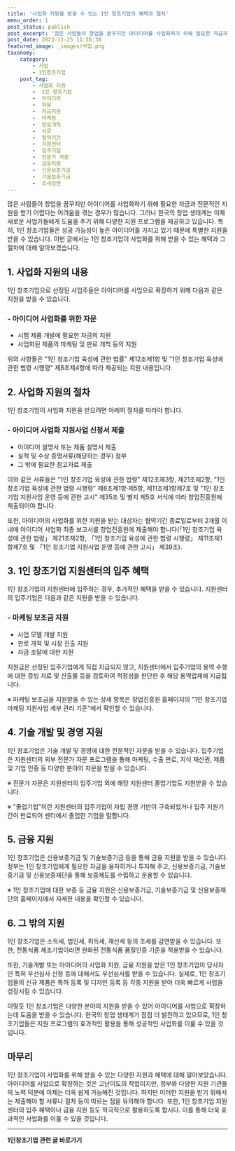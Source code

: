 ```yaml
---
title: '사업화 지원을 받을 수 있는 1인 창조기업의 혜택과 절차'
menu_order: 1
post_status: publish
post_excerpt: '많은 사람들이 창업을 꿈꾸지만 아이디어를 사업화하기 위해 필요한 자금과 전문적인 지원을 받기 어렵다는 어려움을 겪는 경우가 많습니다. 그러나 한국의 창업 생태계는 이제 새로운 사업가들에게 도움을 주기 위해 다양한 지원 프로그램을 제공하고 있습니다. 특히, 1인 창조기업들은 성공 가능성이 높은 아이디어를 가지고 있기 때문에 특별한 지원을 받을 수 있습니다. 이번 글에서는 1인 창조기업이 사업화를 위해 받을 수 있는 혜택과 그 절차에 대해 알아보겠습니다.'
post_date: 2023-11-25 11:36:30
featured_image: _images/사업.png
taxonomy:
    category:
        - 사업
        - 1인창조기업
    post_tag:
        - 사업화 지원
        -  1인 창조기업
        -  아이디어
        -  자문
        -  자금지원
        -  마케팅
        -  판로개척
        -  서류
        -  협약기간
        -  지원센터
        -  입주기업
        -  전문가 자문
        -  금융지원
        -  신용보증기금
        -  기술보증기금
        -  조세감면
---
```



많은 사람들이 창업을 꿈꾸지만 아이디어를 사업화하기 위해 필요한 자금과 전문적인 지원을 받기 어렵다는 어려움을 겪는 경우가 많습니다. 그러나 한국의 창업 생태계는 이제 새로운 사업가들에게 도움을 주기 위해 다양한 지원 프로그램을 제공하고 있습니다. 특히, 1인 창조기업들은 성공 가능성이 높은 아이디어를 가지고 있기 때문에 특별한 지원을 받을 수 있습니다. 이번 글에서는 1인 창조기업이 사업화를 위해 받을 수 있는 혜택과 그 절차에 대해 알아보겠습니다.

## 1. 사업화 지원의 내용

1인 창조기업으로 선정된 사업주들은 아이디어를 사업으로 확장하기 위해 다음과 같은 지원을 받을 수 있습니다.

### - 아이디어 사업화를 위한 자문
- 시험 제품 개발에 필요한 자금의 지원
- 사업화된 제품의 마케팅 및 판로 개척 등의 지원

위의 사항들은 "1인 창조기업 육성에 관한 법률" 제12조제1항 및 "1인 창조기업 육성에 관한 법령 시행령" 제8조제4항에 따라 제공되는 지원 내용입니다.

## 2. 사업화 지원의 절차

1인 창조기업이 사업화 지원을 받으려면 아래의 절차를 따라야 합니다.

### - 아이디어 사업화 지원사업 신청서 제출
- 아이디어 설명서 또는 제품 설명서 제출
- 실적 및 수상 증명서류(해당하는 경우) 첨부
- 그 밖에 필요한 참고자료 제출

이와 같은 서류들은 "1인 창조기업 육성에 관한 법령" 제12조제3항, 제21조제2항, "1인 창조기업 육성에 관한 법령 시행령" 제8조제1항·제5항, 제11조제1항제7호 및 "1인 창조기업 지원사업 운영 등에 관한 고시" 제35조 및 별지 제5호 서식에 따라 창업진흥원에 제출되어야 합니다.

또한, 아이디어의 사업화를 위한 지원을 받는 대상자는 협약기간 종료일로부터 2개월 이내에 아이디어 사업화 최종 보고서를 창업진흥원에 제출해야 합니다(「1인 창조기업 육성에 관한 법령」 제21조제2항, 「1인 창조기업 육성에 관한 법령 시행령」 제11조제1항제7호 및 「1인 창조기업 지원사업 운영 등에 관한 고시」 제39조).

## 3. 1인 창조기업 지원센터의 입주 혜택

1인 창조기업이 지원센터에 입주하는 경우, 추가적인 혜택을 받을 수 있습니다. 지원센터의 입주기업은 다음과 같은 지원을 받을 수 있습니다.

### - 마케팅 보조금 지원
- 사업 모델 개발 지원
- 판로 개척 및 시장 진출 지원
- 자금 조달에 대한 지원

지원금은 선정된 입주기업에게 직접 지급되지 않고, 지원센터에서 입주기업의 용역 수행에 대한 증빙 자료 및 산출물 등을 검토하여 적정성을 판단한 후 해당 용역업체에 지급됩니다.

※ 마케팅 보조금을 지원받을 수 있는 상세 항목은 창업진흥원 홈페이지의 "1인 창조기업 마케팅 지원사업 세부 관리 기준"에서 확인할 수 있습니다.

## 4. 기술 개발 및 경영 지원

1인 창조기업은 기술 개발 및 경영에 대한 전문적인 자문을 받을 수 있습니다. 입주기업은 지원센터의 외부 전문가 자문 프로그램을 통해 마케팅, 수출 판로, 지식 재산권, 제품 및 기업 인증 등 다양한 분야의 자문을 받을 수 있습니다.

※ 전문가 자문은 지원센터의 입주기업 외에 해당 지원센터 졸업기업도 지원받을 수 있습니다.

※ "졸업기업"이란 지원센터의 입주기업이 자립 경영 기반이 구축되었거나 입주 지원기간이 만료되어 센터에서 졸업한 기업을 말합니다.

## 5. 금융 지원

1인 창조기업은 신용보증기금 및 기술보증기금 등을 통해 금융 지원을 받을 수 있습니다. 정부는 1인 창조기업에게 필요한 자금을 융자하거나 투자해 주고, 신용보증기금, 기술보증기금 및 신용보증재단을 통해 보증제도를 수립하고 운용할 수 있습니다.

※ 1인 창조기업에 대한 보증 등 금융 지원은 신용보증기금, 기술보증기금 및 신용보증재단의 홈페이지에서 자세한 내용을 확인할 수 있습니다.

## 6. 그 밖의 지원

1인 창조기업은 소득세, 법인세, 취득세, 재산세 등의 조세를 감면받을 수 있습니다. 또한, 전통식품 제조기업이라면 완화된 전통식품 품질인증 기준을 적용받을 수 있습니다.

또한, 기술개발 또는 아이디어의 사업화 지원, 금융 지원을 받은 1인 창조기업이 당사자인 특허 우선심사 신청 등에 대해서도 우선심사를 받을 수 있습니다. 실제로, 1인 창조기업들의 신규 제품은 특허 등록 및 디자인 등록 등 각종 지원을 받아 더욱 빠르게 사업을 성장시킬 수 있습니다.

이렇듯 1인 창조기업은 다양한 분야의 지원을 받을 수 있어 아이디어를 사업으로 확장하는데 도움을 받을 수 있습니다. 한국의 창업 생태계가 점점 더 발전하고 있으므로, 1인 창조기업들은 지원 프로그램의 효과적인 활용을 통해 성공적인 사업화를 이룰 수 있을 것입니다.

## 마무리

1인 창조기업이 사업화를 위해 받을 수 있는 다양한 지원과 혜택에 대해 알아보았습니다. 아이디어를 사업으로 확장하는 것은 고난이도의 작업이지만, 정부와 다양한 지원 기관들의 노력 덕분에 이제는 더욱 쉽게 가능해진 것입니다. 하지만 이러한 지원을 받기 위해서는 제출해야 할 서류나 절차 등이 따르는 점을 유의해야 합니다. 또한, 1인 창조기업 지원센터의 입주 혜택이나 금융 지원 등도 적극적으로 활용하도록 합시다. 이를 통해 더욱 효과적인 사업화를 이룰 수 있을 것입니다. 
<!-- wp:separator -->
<hr class="wp-block-separator has-alpha-channel-opacity"/>
<!-- /wp:separator -->

<!-- wp:group {"backgroundColor":"base","layout":{"type":"constrained"}} -->
<div class="wp-block-group has-base-background-color has-background"><!-- wp:paragraph {"align":"center","fontSize":"medium"} -->
<p class="has-text-align-center has-large-font-size"><strong>1인창조기업 관련 글 바로가기</strong></p>
<!-- /wp:paragraph -->


<!-- wp:latest-posts
{"categories":[{"id":27060,"count":19,"description":"","link":"https://uknowlaw.com/category/1%ec%9d%b8%ec%b0%bd%ec%a1%b0%ea%b8%b0%ec%97%85/","name":"1인창조기업","slug":"1인창조기업","taxonomy":"category","parent":0,"meta":[],"_links":{"self":[{"href":"https://uknowlaw.com/wp-json/wp/v2/categories/27060"}],"collection":[{"href":"https://uknowlaw.com/wp-json/wp/v2/categories"}],"about":[{"href":"https://uknowlaw.com/wp-json/wp/v2/taxonomies/category"}],"wp:post_type":[{"href":"https://uknowlaw.com/wp-json/wp/v2/posts?categories=27060"}],"curies":[{"name":"wp","href":"https://api.w.org/{rel}","templated":true}]}}],"postsToShow":100,"excerptLength":28,"postLayout":"grid","columns":2,"featuredImageAlign":"left","featuredImageSizeSlug":"large","fontSize":"small"} /--></div>
<!-- /wp:group -->